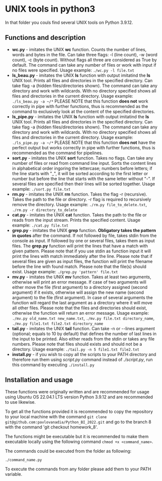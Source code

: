 ﻿# UNIX tools in python3 #

In that folder you couls find several UNIX tools on Python 3.9.12.

## Functions and description ##

- **wc.py** - imitates the UNIX **wc** function. Counts the number of lines, words and bytes in the file. Can take three flags: -l (line count), -w (word count), -c (byte count). Without flags all three are considered as True by default. The command can take any number of files or work with input if no files were specified. Usage example: `./wc.py -l file.txt`
- **ls_beau.py** - imitates the UNIX **ls** function with output imitatind the **ls** UNIX tool. Prints all files and directories in the specified directory. Can take flag -a (hidden files/directories shown). The command can take any directory and work with wildcards. With no directory specified shows all files and directories in the current directory. Usage example: `./ls_beau.py -a ~/*` PLEASE NOTE that this function **does not** work correctly in pipe with further functions, thus is recommended as the command to exclusively look at the content of the specified directories.
- **ls_pipe.py** - imitates the UNIX **ls** function with output imitatind the **ls** UNIX tool. Prints all files and directories in the specified directory. Can take flag -a (hidden files/directories shown). The command can take any directory and work with wildcards. With no directory specified shows all files and directories in the current directory. Usage example: `./ls_pipe.py -a ~/*` PLEASE NOTE that this function **does not** have the perfect output but works correctly in pipe with further functions, thus is recommended as the command for pipelines.
- **sort.py** - imitates the UNIX **sort** function. Takes no flags. Can take any number of files or read from command line input. Sorts the content lines in alphabetical order ingoring the lettercase; numbers before letters; if the line starts with "_", it will be sorted according to the first letter or number but before the line that starts with the same letter without "-". If several files are specified then their lines will be sorted together. Usage example: `./sort.py file.txt`
- **rm.py** - imitates the UNIX **rm** function. Takes the flag -r (recursive). Takes the path to the file or directory. -r flag is required to recursively remove the directory. Usage example: `./rm.py file_to_delete.txt`, `./rm.py -r directory_to_delete`
- **cat.py** - imitates the UNIX **cat** function. Takes the path to the file or reads from the input stream. Prints the specified content. Usage example: `./cat.py file.txt`
- **grep.py** - imitates the UNIX **grep** function. **Obligatory takes the pattern in quotes** after the command. If not followed by file, takes stdin from the console as input. If followed by one or several files, takes them as input files. The **grep.py** function will print the lines that have a match with given pattern. Please note that if you use stdin as function input it will print the lines with match immediately after the line. Please note that if several files are given as input files, the function will print the filename before the line with found match. Please note that the file(s) should exist. Usage example: `./grep.py 'pattern' file.txt`
- **mv.py** - imitates the UNIX **mv** function. Takes at least two arguments, otherwise will print an error message. If case of two arguments will either move the file (first argument) to a directory assigned (second argument) if it exists, otherwise will assign the new name (second argument) to the file (first argument). In case of several arguments the function will regard the last argument as a directory where it will move all other files. Please note that the files and directories should exist, otherwise the function will return an error message. Usage example: `./mv.py old_name.txt new_name.txt`, `./mv.py file.txt directory_name`, `./mv.py file1.txt file2.txt directory_name`
- **tail.py** - imitates the UNIX **tail** function. Can take -n or --lines argument (optional; equals to 10 by default) that defines the number of last lines in the input to be printed. Also either reads from the stdin or takes any file numbers. Please note that files should exists and should not be a directory. Usage example: `./tail.py -n 5 file1.txt file2.txt`
- **install.py** - if you wish to copy all the scripts to your PATH directory and therefore run them using *script.py* command instead of *./script.py*, run this command by executing `./install.py`

## Installation and usage ##

These functions were originally written and are recommended for usage using Ubuntu OS 22.04.1 LTS version Python 3.9.12 and are recommended to use likewise.

To get all the functions provided it is recommended to copy the repository to your local machine with the command `git clone git@github.com:pavlovanadia/Python_BI_2022.git` and go to the branch 8 with the command 'git checkout homework_8'.

The functions might be executable but it is recommended to make them executable locally using the following command `chmod +x <command_name>`.

The commands could be executed from the folder as following:

`./command_name.py`

To execute the commands from any folder please add them to your PATH variable.
